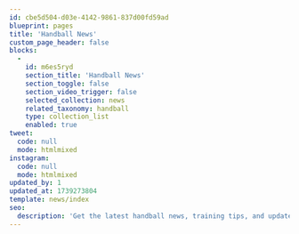 ```yaml
---
id: cbe5d504-d03e-4142-9861-837d00fd59ad
blueprint: pages
title: 'Handball News'
custom_page_header: false
blocks:
  -
    id: m6es5ryd
    section_title: 'Handball News'
    section_toggle: false
    section_video_trigger: false
    selected_collection: news
    related_taxonomy: handball
    type: collection_list
    enabled: true
tweet:
  code: null
  mode: htmlmixed
instagram:
  code: null
  mode: htmlmixed
updated_by: 1
updated_at: 1739273804
template: news/index
seo:
  description: 'Get the latest handball news, training tips, and updates from Mahd Sports Academy. Stay ahead with expert insights, match highlights, and strategies to improve your handball skills.'
---
```

